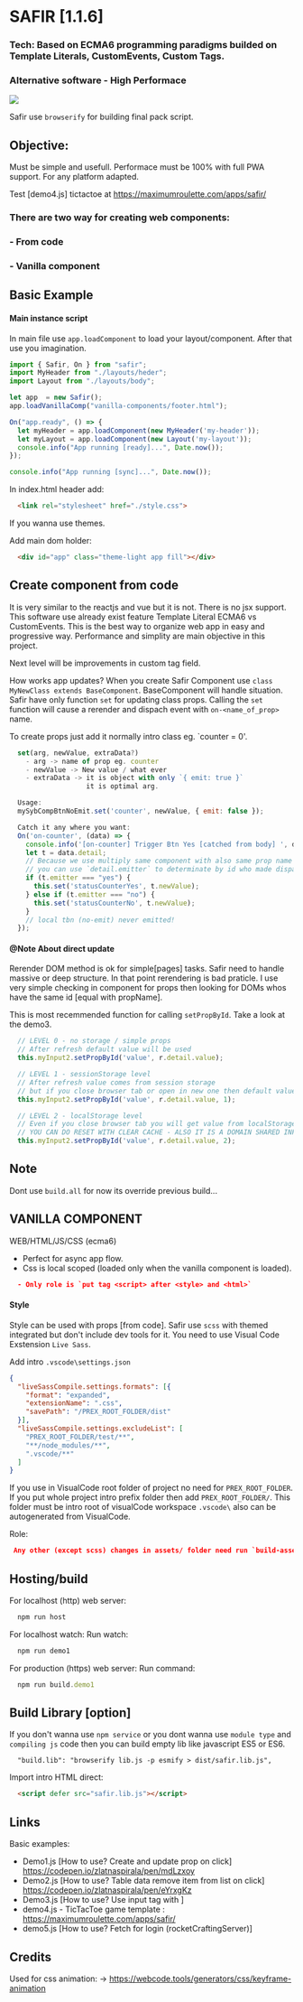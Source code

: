 # SAFIR [1.1.6]

### Tech: Based on ECMA6 programming paradigms builded on Template Literals, CustomEvents, Custom Tags.
### Alternative software - High Performace

![](https://github.com/zlatnaspirala/safir/blob/main/hello/assets/icons/192.png)

Safir use `browserify` for building final pack script.

## Objective:
Must be simple and usefull.
Performace must be 100% with full PWA support.
For any platform adapted.

Test [demo4.js] tictactoe at https://maximumroulette.com/apps/safir/


### There are two way for creating web components:
### - From code
### - Vanilla component

## Basic Example

#### Main instance script

In main file use `app.loadComponent` to load your layout/component. After that use you imagination.

```js
import { Safir, On } from "safir";
import MyHeader from "./layouts/heder";
import Layout from "./layouts/body";

let app  = new Safir();
app.loadVanillaComp("vanilla-components/footer.html");

On("app.ready", () => {
  let myHeader = app.loadComponent(new MyHeader('my-header'));
  let myLayout = app.loadComponent(new Layout('my-layout'));
  console.info("App running [ready]...", Date.now());
});

console.info("App running [sync]...", Date.now());
```

In index.html header add:
```html
  <link rel="stylesheet" href="./style.css">
```
If you wanna use themes.

Add main dom holder:
```html
  <div id="app" class="theme-light app fill"></div>
```

## Create component from code 
It is very similar to the reactjs and vue but it is not. There is no jsx support.
This software use already exist feature Template Literal ECMA6 vs CustomEvents.
This is the best way to organize web app in easy and progressive way.
Performance and simplity are main objective in this project.

Next level will be improvements in custom tag field.

How works app updates?
When you create Safir Component use `class MyNewClass extends BaseComponent`.
BaseComponent will handle situation. Safir have only function `set`
for updating class props. Calling the `set` function will cause a rerender
and dispach event with `on-<name_of_prop>` name.

To create props just add it normally intro class eg. `counter = 0'.

```js
  set(arg, newValue, extraData?)
    - arg -> name of prop eg. counter
    - newValue -> New value / what ever
    - extraData -> it is object with only `{ emit: true }`
                   it is optimal arg.

  Usage:
  mySybCompBtnNoEmit.set('counter', newValue, { emit: false });

  Catch it any where you want:
  On('on-counter', (data) => {
    console.info('[on-counter] Trigger Btn Yes [catched from body] ', data.detail);
    let t = data.detail;
    // Because we use multiply same component with also same prop name
    // you can use `detail.emitter` to determinate by id who made dispach.
    if (t.emitter === "yes") {
      this.set('statusCounterYes', t.newValue);
    } else if (t.emitter === "no") {
      this.set('statusCounterNo', t.newValue);
    }
    // local tbn (no-emit) never emitted!
  });

```

#### @Note About direct update

Rerender DOM method is ok for simple[pages] tasks. Safir need to handle massive or deep structure.
In that point rerendering is bad praticle.
I use very simple checking in component for props then looking for DOMs whos have the same id [equal with propName].

This is most recemmended function for calling `setPropById`.
Take a look at the demo3. 

```js
  // LEVEL 0 - no storage / simple props
  // After refresh default value will be used
  this.myInput2.setPropById('value', r.detail.value);

  // LEVEL 1 - sessionStorage level
  // After refresh value comes from session storage
  // but if you close browser tab or open in new one then default value will be used.
  this.myInput2.setPropById('value', r.detail.value, 1);

  // LEVEL 2 - localStorage level
  // Even if you close browser tab you will get value from localStorage.
  // YOU CAN DO RESET WITH CLEAR CACHE - ALSO IT IS A DOMAIN SHARED INFO
  this.myInput2.setPropById('value', r.detail.value, 2);
```


## Note

  Dont use `build.all` for now its override previous build...


## VANILLA COMPONENT
WEB/HTML/JS/CSS (ecma6)

 - Perfect for async app flow.
 - Css is local scoped (loaded only when the vanilla component is loaded).
 
```json
  - Only role is `put tag <script> after <style> and <html>`
```

#### Style

Style can be used with props [from code].
Safir use `scss` with themed integrated but don't include dev tools for it. You need to use Visual Code Exstension `Live Sass`.

Add intro `.vscode\settings.json`
```json
{
  "liveSassCompile.settings.formats": [{
    "format": "expanded",
    "extensionName": ".css",
    "savePath": "/PREX_ROOT_FOLDER/dist"
  }],
  "liveSassCompile.settings.excludeList": [
    "PREX_ROOT_FOLDER/test/**",
    "**/node_modules/**",
    ".vscode/**"
  ]
}
```

If you use in VisualCode root folder of project no need for `PREX_ROOT_FOLDER`. If you put whole project intro prefix folder then add `PREX_ROOT_FOLDER/`. This folder must be intro root of visualCode workspace `.vscode\` also can be autogenerated from VisualCode.

Role:
```json
 Any other (except scss) changes in assets/ folder need run `build-assets.sh`
```

## Hosting/build

For localhost (http) web server:
```js
  npm run host
```

For localhost watch:
Run watch:
```js
  npm run demo1
```

For production (https) web server:
Run command:
```js
  npm run build.demo1
```

## Build Library [option]

If you don't wanna use `npm service` or you dont wanna use `module type` and `compiling js` code
then you can build empty lib like javascript ES5 or ES6.
```
  "build.lib": "browserify lib.js -p esmify > dist/safir.lib.js",
```

Import intro HTML direct:
```html
  <script defer src="safir.lib.js"></script>
```

## Links

Basic examples:
 - Demo1.js [How to use? Create and update prop on click]
   https://codepen.io/zlatnaspirala/pen/mdLzxoy
 - Demo2.js [How to use? Table data remove item from list on click]
   https://codepen.io/zlatnaspirala/pen/eYrxgKz
 - Demo3.js [How to use? Use input tag with ]
 - demo4.js - TicTacToe game template :
   https://maximumroulette.com/apps/safir/
 - demo5.js [How to use? Fetch for login (rocketCraftingServer)]


## Credits

 Used for css animation:
 -> https://webcode.tools/generators/css/keyframe-animation
